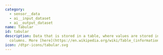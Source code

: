 ```yaml
---
category: 
  - sensor__data
  - ai__input_dataset
  - ai__output_dataset
name: Tabular
id: tabular
description: Data that is stored in a table, where values are stored in rows and
  columns. More [here](https://en.wikipedia.org/wiki/Table_(information))
icon: /dtpr-icons/tabular.svg
---
```

